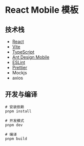# React Mobile 模板

## 技术栈

- [React](https://reactjs.org/)
- [Vite](https://vitejs.dev/)
- [TypeScript](https://www.typescriptlang.org/)
- [Ant Design Mobile](https://mobile.ant.design/zh)
- [ESLint](https://eslint.org/)
- [Prettier](https://prettier.io/)
- Mockjs
- axios

## 开发与编译

```shell
# 安装依赖
pnpm install

# 开发模式
pnpm dev

# 编译
pnpm build
```
